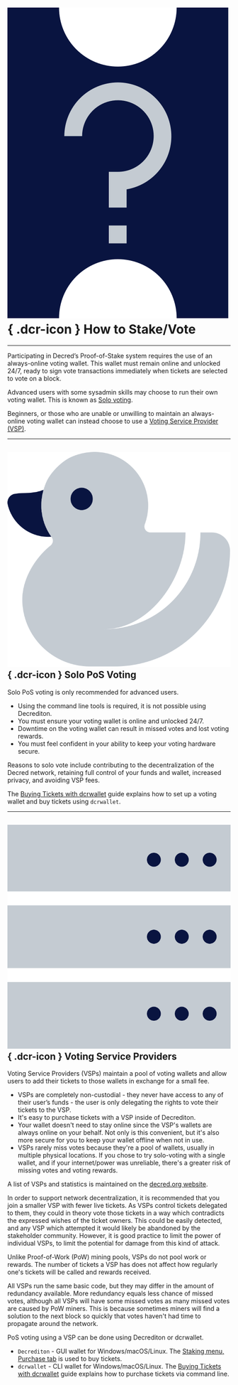 # ![](../img/dcr-icons/QuestionTicket.svg){ .dcr-icon } How to Stake/Vote

---

Participating in Decred’s Proof-of-Stake system requires the use of an
always-online voting wallet.
This wallet must remain online and unlocked 24/7, ready to sign vote
transactions immediately when tickets are selected to vote on a block.

Advanced users with some sysadmin skills may choose to run their own voting wallet.
This is known as [Solo voting](#solo-pos-voting).

Beginners, or those who are unable or unwilling to maintain an always-online voting
wallet can instead choose to use a [Voting Service Provider (VSP)](#voting-service-providers).

---

## ![](../img/dcr-icons/Solo.svg){ .dcr-icon } Solo PoS Voting

Solo PoS voting is only recommended for advanced users.

* Using the command line tools is required, it is not possible using Decrediton.
* You must ensure your voting wallet is online and unlocked 24/7.
* Downtime on the voting wallet can result in missed votes and lost voting rewards.
* You must feel confident in your ability to keep your voting hardware secure.

Reasons to solo vote include contributing to the decentralization of the Decred
network, retaining full control of your funds and wallet, increased privacy, and
avoiding VSP fees.

The [Buying Tickets with dcrwallet](../wallets/cli/dcrwallet-tickets.md) guide
explains how to set up a voting wallet and buy tickets using `dcrwallet`.

---

## ![](../img/dcr-icons/Servers.svg){ .dcr-icon } Voting Service Providers

Voting Service Providers (VSPs) maintain a pool of voting wallets and allow
users to add their tickets to those wallets in exchange for a small fee.

* VSPs are completely non-custodial - they never have access to any of their
  user’s funds - the user is only delegating the rights to vote their tickets to
  the VSP.
* It's easy to purchase tickets with a VSP inside of Decrediton.
* Your wallet doesn't need to stay online since the VSP's wallets are always
  online on your behalf. Not only is this convenient, but it's also more secure
  for you to keep your wallet offline when not in use.
* VSPs rarely miss votes because they're a pool of wallets, usually in multiple
  physical locations. If you chose to try solo-voting with a single wallet, and
  if your internet/power was unreliable, there's a greater risk of missing votes
  and voting rewards.

A list of VSPs and statistics is maintained on the [decred.org website](https://decred.org/vsp/).

In order to support network decentralization, it is recommended that you join a smaller VSP with fewer live tickets. As VSPs control tickets delegated to them, they could in theory vote those tickets in a way which contradicts the expressed wishes of the ticket owners. This could be easily detected, and any VSP which attempted it would likely be abandoned by the stakeholder community. However, it is good practice to limit the power of individual VSPs, to limit the potential for damage from this kind of attack.

Unlike Proof-of-Work (PoW) mining pools, VSPs do not pool work or rewards. The number of tickets a VSP has does not affect how regularly one's tickets will be called and rewards received. 

All VSPs run the same basic code, but they may differ in the amount of redundancy available.
More redundancy equals less chance of missed votes, although all VSPs will have some missed votes as many missed votes are caused by PoW miners. This is because sometimes miners will find a solution to the next block so quickly that votes haven't had time to propagate around the network.

PoS voting using a VSP can be done using Decrediton or dcrwallet.

- `Decrediton` - GUI wallet for Windows/macOS/Linux. The [Staking menu, Purchase tab](../wallets/decrediton/using-decrediton.md#staking) is used to buy tickets.
- `dcrwallet` - CLI wallet for Windows/macOS/Linux. The [Buying Tickets with dcrwallet](../wallets/cli/dcrwallet-tickets.md) guide explains how to purchase tickets via command line.
